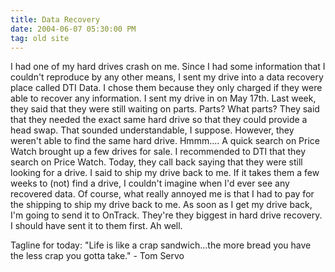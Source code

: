 ```yaml
---
title: Data Recovery
date: 2004-06-07 05:30:00 PM
tag: old site
---
```


I had one of my hard drives crash on me. Since I had some information that I couldn't reproduce by any other means, I sent my drive into a data recovery place called DTI Data. I chose them because they only charged if they were able to recover any information. I sent my drive in on May 17th. Last week, they said that they were still waiting on parts. Parts? What parts? They said that they needed the exact same hard drive so that they could provide a head swap. That sounded understandable, I suppose. However, they weren't able to find the same hard drive. Hmmm.... A quick search on Price Watch brought up a few drives for sale. I recommended to DTI that they search on Price Watch. Today, they call back saying that they were still looking for a drive. I said to ship my drive back to me. If it takes them a few weeks to (not) find a drive, I couldn't imagine when I'd ever see any recovered data. Of course, what really annoyed me is that I had to pay for the shipping to ship my drive back to me. As soon as I get my drive back, I'm going to send it to OnTrack. They're they biggest in hard drive recovery. I should have sent it to them first. Ah well.

Tagline for today: "Life is like a crap sandwich...the more bread you have the less crap you gotta take." - Tom Servo
